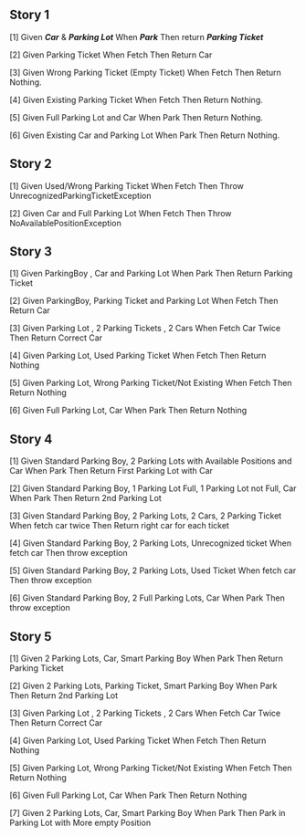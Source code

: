 ## Story 1

[1] Given ***Car*** & ***Parking Lot***
    When ***Park***
    Then return ***Parking Ticket***

[2] Given Parking Ticket
    When Fetch
    Then Return Car

[3] Given Wrong Parking Ticket (Empty Ticket)
    When Fetch
    Then Return Nothing.

[4] Given Existing Parking Ticket
    When Fetch
    Then Return Nothing.

[5] Given Full Parking Lot and Car
    When Park
    Then Return Nothing.

[6] Given Existing Car and Parking Lot
    When Park
    Then Return Nothing.

## Story 2

[1] Given Used/Wrong Parking Ticket
    When Fetch
    Then Throw UnrecognizedParkingTicketException

[2] Given Car and Full Parking Lot
    When Fetch
    Then Throw NoAvailablePositionException

## Story 3

[1] Given ParkingBoy , Car and Parking Lot
    When Park
    Then Return Parking Ticket

[2] Given ParkingBoy, Parking Ticket and Parking Lot
    When Fetch
    Then Return Car

[3] Given Parking Lot , 2 Parking Tickets , 2 Cars
    When Fetch Car Twice
    Then Return Correct Car

[4] Given Parking Lot, Used Parking Ticket
    When Fetch
    Then Return Nothing

[5] Given Parking Lot, Wrong Parking Ticket/Not Existing
    When Fetch
    Then Return Nothing

[6] Given Full Parking Lot, Car
    When Park
    Then Return Nothing


## Story 4

[1] Given Standard Parking Boy, 2 Parking Lots with Available Positions and Car
    When Park
    Then Return First Parking Lot with Car

[2] Given Standard Parking Boy, 1 Parking Lot Full, 1 Parking Lot not Full, Car
    When Park
    Then Return 2nd Parking Lot 

[3] Given Standard Parking Boy, 2 Parking Lots, 2 Cars, 2 Parking Ticket
    When fetch car twice
    Then Return right car for each ticket

[4] Given Standard Parking Boy, 2 Parking Lots, Unrecognized ticket
    When fetch car
    Then throw exception

[5] Given Standard Parking Boy, 2 Parking Lots, Used Ticket
    When fetch car
    Then throw exception

[6] Given Standard Parking Boy, 2 Full Parking Lots, Car
    When Park
    Then throw exception


## Story 5

[1] Given 2 Parking Lots, Car, Smart Parking Boy
    When Park
    Then Return Parking Ticket

[2] Given 2 Parking Lots, Parking Ticket, Smart Parking Boy
    When Park
    Then Return 2nd Parking Lot

[3] Given Parking Lot , 2 Parking Tickets , 2 Cars
    When Fetch Car Twice
    Then Return Correct Car

[4] Given Parking Lot, Used Parking Ticket
    When Fetch
    Then Return Nothing

[5] Given Parking Lot, Wrong Parking Ticket/Not Existing
    When Fetch
    Then Return Nothing

[6] Given Full Parking Lot, Car
    When Park
    Then Return Nothing

[7] Given 2 Parking Lots, Car, Smart Parking Boy
    When Park
    Then Park in Parking Lot with More empty Position


    
